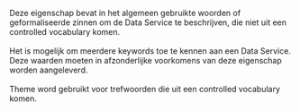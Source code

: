 Deze eigenschap bevat in het algemeen gebruikte woorden of geformaliseerde zinnen om de Data Service te beschrijven, die niet uit een controlled vocabulary komen.
<br/>
<br/>
Het is mogelijk om meerdere keywords toe te kennen aan een Data Service. Deze waarden moeten in afzonderlijke voorkomens van deze eigenschap worden aangeleverd.
<br/>
<br/>
Theme word gebruikt voor trefwoorden die uit een controlled vocabulary komen.
